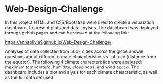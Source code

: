 # Web-Design-Challenge

In this project HTML and CSS/Bootstrap were used to create a visualiztion dashboard, to present plots and data anylses. The dashboard was deployed through github pages and can be viewed at the following link:

https://annaolivia5.github.io/Web-Design-Challenge/

Analyses of data collected from 500+ cities acorss the globe answer questions about different climate characteristics vs. latitude (distance from the equator). The following 4 climate characteristics were analyzed: maximum temperature, humidity, cloudiness, and wind speed. The dashboard includes a plot and alysis for each climate characteristic, as well as the full data set used. 



